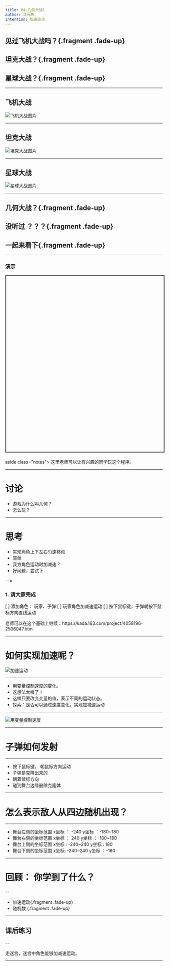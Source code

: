 ```yaml
---
title: 04-几何大战1
author: 沈冠希
intention: 加速运动
---
```


## 见过飞机大战吗？{.fragment .fade-up}
## 坦克大战？{.fragment .fade-up}
## 星球大战？{.fragment .fade-up}

---

## 飞机大战
![飞机大战图片](https://i.loli.net/2019/11/18/tchR7T4zCoIBrau.png)

---

## 坦克大战
![坦克大战图片](https://i.loli.net/2019/11/18/d4eiFRyvqhrxzTO.png)

---

## 星球大战
![星球大战图片](https://i.loli.net/2019/11/18/zmw61aCIAVjuh2L.png)

---

## 几何大战？{.fragment .fade-up}
## 没听过  ？？？{.fragment .fade-up}
## 一起来看下{.fragment .fade-up}

---

### 演示

<iframe data-src="https://kada.163.com/project/4105447-3299042.htm" width="800" height="560" frameborder="0" marginwidth="0" marginheight="0" scrolling="yes" style="border:3px solid #666; margin-bottom:5px; max-width: 100%;" allowfullscreen=""></iframe>

aside class="notes">
    这里老师可以让有兴趣的同学玩这个程序。
</aside>


---

# 讨论
- 游戏为什么叫几何？
- 怎么玩？

---

# 思考
- 实现角色上下左右匀速移动
 - 简单
- 我方角色运动时加减速？
 - 好问题，尝试下

--=

### 1. 请大家完成

[ ] 添加角色： 玩家、子弹
[ ] 玩家角色加减速运动
[ ] 按下鼠标键，子弹朝按下鼠标方向直线运动

<aside class="notes">
    老师可以在这个基础上继续：https://kada.163.com/project/4058196-2506047.htm
</aside>

---

# 如何实现加速呢？
![加速运动](https://i.loli.net/2019/11/18/HYL9nbmzyGigZTl.png)

---

- 用变量控制速度的变化。
- 这想法太棒了！
- 这样只要改变变量的值，表示不同的运动状态。
- 探索：是否可以通过速度变化，实现加减速运动
---

![用变量控制速度](https://i.loli.net/2019/11/18/PBDpeQORTXjnrxi.png)

---

# 子弹如何发射

---

- 按下鼠标键， 朝鼠标方向运动
- 子弹是克隆出来的
- 朝着鼠标方向
- 碰到舞台边缘删除克隆体

---

# 怎么表示敌人从四边随机出现？

---

- 舞台左侧的坐标范围  x坐标 ： -240      y坐标 ：-180~180  
- 舞台右侧的坐标范围  x坐标 ：  240      y坐标 ：-180~180 
- 舞台上侧的坐标范围  x坐标 :  -240~240  y坐标 : 180
- 舞台下侧的坐标范围  x坐标:   -240~240  y坐标 ：-180

---

# 回顾： 你学到了什么？

--

- 加速运动{.fragment .fade-up}
- 随机数 {.fragment .fade-up}

---

## 课后练习

--

走迷宫，迷宫中角色能够加减速运动。

---


